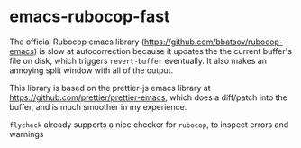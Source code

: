 # emacs-rubocop-fast

The official Rubocop emacs library (https://github.com/bbatsov/rubocop-emacs) is slow at autocorrection because it updates the the current buffer's file on disk, which triggers `revert-buffer` eventually. It also makes an annoying split window with all of the output.

This library is based on the prettier-js emacs library at https://github.com/prettier/prettier-emacs, which does a diff/patch into the buffer, and is much smoother in my experience.

`flycheck` already supports a nice checker for `rubocop`, to inspect errors and warnings
